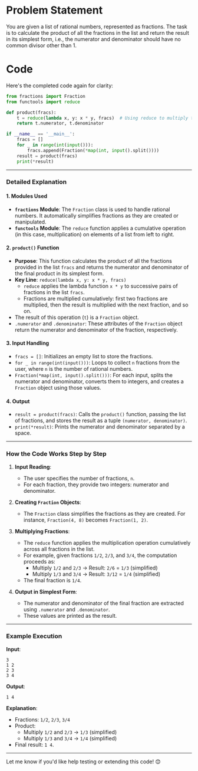 # Problem Statement

You are given a list of rational numbers, represented as fractions. The task is to calculate the product of all the fractions in the list and return the result in its simplest form, i.e., the numerator and denominator should have no common divisor other than 1.

# Code

Here's the completed code again for clarity:

```python
from fractions import Fraction
from functools import reduce

def product(fracs):
    t = reduce(lambda x, y: x * y, fracs)  # Using reduce to multiply the fractions
    return t.numerator, t.denominator

if __name__ == '__main__':
    fracs = []
    for _ in range(int(input())):
        fracs.append(Fraction(*map(int, input().split())))
    result = product(fracs)
    print(*result)
```

---

### Detailed Explanation

#### 1. **Modules Used**
   - **`fractions` Module**: The `Fraction` class is used to handle rational numbers. It automatically simplifies fractions as they are created or manipulated.
   - **`functools` Module**: The `reduce` function applies a cumulative operation (in this case, multiplication) on elements of a list from left to right.

#### 2. **`product()` Function**
   - **Purpose**: This function calculates the product of all the fractions provided in the list `fracs` and returns the numerator and denominator of the final product in its simplest form.
   - **Key Line**: `reduce(lambda x, y: x * y, fracs)`
     - `reduce` applies the lambda function `x * y` to successive pairs of fractions in the list `fracs`.
     - Fractions are multiplied cumulatively: first two fractions are multiplied, then the result is multiplied with the next fraction, and so on.
   - The result of this operation (`t`) is a `Fraction` object.
   - `.numerator` and `.denominator`: These attributes of the `Fraction` object return the numerator and denominator of the fraction, respectively.

#### 3. **Input Handling**
   - `fracs = []`: Initializes an empty list to store the fractions.
   - `for _ in range(int(input()))`: Loops to collect `n` fractions from the user, where `n` is the number of rational numbers.
   - `Fraction(*map(int, input().split()))`: For each input, splits the numerator and denominator, converts them to integers, and creates a `Fraction` object using those values.

#### 4. **Output**
   - `result = product(fracs)`: Calls the `product()` function, passing the list of fractions, and stores the result as a tuple `(numerator, denominator)`.
   - `print(*result)`: Prints the numerator and denominator separated by a space.

---

### How the Code Works Step by Step

1. **Input Reading**:
   - The user specifies the number of fractions, `n`.
   - For each fraction, they provide two integers: numerator and denominator.

2. **Creating `Fraction` Objects**:
   - The `Fraction` class simplifies the fractions as they are created. For instance, `Fraction(4, 8)` becomes `Fraction(1, 2)`.

3. **Multiplying Fractions**:
   - The `reduce` function applies the multiplication operation cumulatively across all fractions in the list.
   - For example, given fractions `1/2`, `2/3`, and `3/4`, the computation proceeds as:
     - Multiply `1/2` and `2/3` → Result: `2/6` = `1/3` (simplified)
     - Multiply `1/3` and `3/4` → Result: `3/12` = `1/4` (simplified)
   - The final fraction is `1/4`.

4. **Output in Simplest Form**:
   - The numerator and denominator of the final fraction are extracted using `.numerator` and `.denominator`.
   - These values are printed as the result.

---

### Example Execution

**Input**:
```
3
1 2
2 3
3 4
```

**Output**:
```
1 4
```

**Explanation**:
- Fractions: `1/2`, `2/3`, `3/4`
- Product:
  - Multiply `1/2` and `2/3` → `1/3` (simplified)
  - Multiply `1/3` and `3/4` → `1/4` (simplified)
- Final result: `1 4`.

---

Let me know if you'd like help testing or extending this code! 😊
